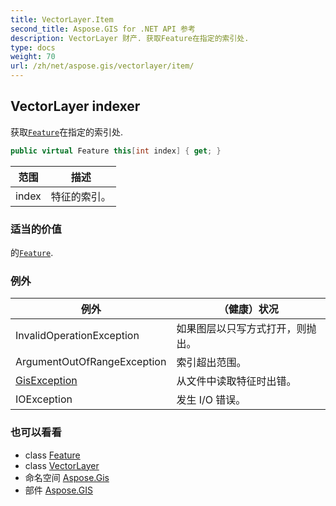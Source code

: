 ```yaml
---
title: VectorLayer.Item
second_title: Aspose.GIS for .NET API 参考
description: VectorLayer 财产. 获取Feature在指定的索引处.
type: docs
weight: 70
url: /zh/net/aspose.gis/vectorlayer/item/
---
```

## VectorLayer indexer

获取[`Feature`](../../feature/)在指定的索引处.

```csharp
public virtual Feature this[int index] { get; }
```

| 范围 | 描述 |
| --- | --- |
| index | 特征的索引。 |

### 适当的价值

的[`Feature`](../../feature/).

### 例外

| 例外 | （健康）状况 |
| --- | --- |
| InvalidOperationException | 如果图层以只写方式打开，则抛出。 |
| ArgumentOutOfRangeException | 索引超出范围。 |
| [GisException](../../gisexception/) | 从文件中读取特征时出错。 |
| IOException | 发生 I/O 错误。 |

### 也可以看看

* class [Feature](../../feature/)
* class [VectorLayer](../)
* 命名空间 [Aspose.Gis](../../vectorlayer/)
* 部件 [Aspose.GIS](../../../)



